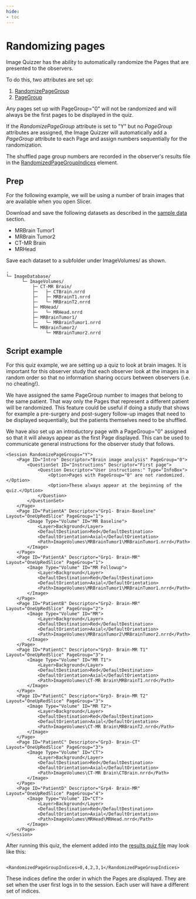 ```yaml
---
hide:
- toc
---
```

<!-- let javascript handle toc on left sidebar -->
# Randomizing pages

Image Quizzer has the ability to automatically randomize the Pages that are presented to the observers.


To do this, two attributes are set up: 

1. [RandomizePageGroup](../elements_attributes/session/randomize_page_groups.md)
1. [PageGroup](../elements_attributes/page/pagegroup.md)

Any pages set up with PageGroup="0" will not be randomized and will always be the first pages to
be displayed in the quiz.

If the *RandomizePageGroup* attribute is set to "Y" but no *PageGroup* attributes are assigned,
the Image Quizzer will automatically add a *PageGroup* attribute to each Page and assign
numbers sequentially for the randomization.

The shuffled page group numbers are recorded in the observer's results file in the 
[RandomizedPageGroupIndices](../results.md#randomizedpagegroupindices) element.



## Prep

For the following example, we will be using a number of brain images that are available when you open Slicer.	

Download and save the following datasets as described in the [sample data](sample_data.md#slicer-sample-datasets) section.


- MRBrain Tumor1
- MRBrain Tumor2
- CT-MR Brain
- MRHead
 
Save each dataset to a subfolder under ImageVolumes/ as shown.

```
.
└─ ImageDatabase/
      └─ ImageVolumes/
          ├─ CT-MR Brain/
          ├─   ├─ CTBrain.nrrd
          ├─   ├─ MRBrainT1.nrrd
          ├─   └─ MRBrainT2.nrrd
          ├─ MRHead/
          ├─   └─ MRHead.nrrd
          ├─ MRBrainTumor1/
          ├─   └─ MRBrainTumor1.nrrd
          └─ MRBrainTumor2/
               └─ MRBrainTumor2.nrrd
```

## Script example

For this quiz example, we are setting up a quiz to look at brain images. It is important for this observer
study that each observer look at the images in a random order so that no information sharing occurs
between observers (i.e. no cheating!).

We have assigned the same PageGroup number to images that belong to the same patient. 
That way only the Pages that represent a different patient will be randomized.
This feature could be useful if doing a study that shows for example a pre-surgery and post-sugery
follow-up images that need to be displayed sequentially, but the patients themselves need to be shuffled.

We have also set up an introductory page with a PageGroup="0" assigned so that it will always
appear as the first Page displayed. This can be used to communicate general instructions for the
observer study that follows.

	

```
<Session RandomizePageGroups="Y">
	<Page ID="Intro" Descriptor="Brain image analysis" PageGroup="0">
		<QuestionSet ID="Instructions" Descriptor="First page">
			<Question Descriptor="User instructions:" Type="InfoBox">
				<Option>Pages with PageGroup="0" are not randomized.</Option>
				<Option>These always appear at the beginning of the quiz.</Option>
			</Question>
		</QuestionSet>
	</Page>
	<Page ID="PatientA" Descriptor="Grp1- Brain-Baseline"  Layout="OneUpRedSlice" PageGroup="1">
		<Image Type="Volume" ID="MR Baseline">
			<Layer>Background</Layer>
			<DefaultDestination>Red</DefaultDestination>
			<DefaultOrientation>Axial</DefaultOrientation>
			<Path>ImageVolumes\MRBrainTumor1\MRBrainTumor1.nrrd</Path>
		</Image>
	</Page>
	<Page ID="PatientA" Descriptor="Grp1- Brain-MR" Layout="OneUpRedSlice" PageGroup="1">
		<Image Type="Volume" ID="MR Followup">
			<Layer>Background</Layer>
			<DefaultDestination>Red</DefaultDestination>
			<DefaultOrientation>Axial</DefaultOrientation>
			<Path>ImageVolumes\MRBrainTumor1\MRBrainTumor1.nrrd</Path>
		</Image>
	</Page>
	<Page ID="PatientB" Descriptor="Grp2- Brain-MR" Layout="OneUpRedSlice" PageGroup="2">
		<Image Type="Volume" ID="MR">
			<Layer>Background</Layer>
			<DefaultDestination>Red</DefaultDestination>
			<DefaultOrientation>Axial</DefaultOrientation>
			<Path>ImageVolumes\MRBrainTumor2\MRBrainTumor2.nrrd</Path>
		</Image>
	</Page>
	<Page ID="PatientC" Descriptor="Grp3- Brain-MR T1" Layout="OneUpRedSlice" PageGroup="3">
		<Image Type="Volume" ID="MR T1">
			<Layer>Background</Layer>
			<DefaultDestination>Red</DefaultDestination>
			<DefaultOrientation>Axial</DefaultOrientation>
			<Path>ImageVolumes\CT-MR Brain\MRBrainT1.nrrd</Path>
		</Image>
	</Page>
	<Page ID="PatientC" Descriptor="Grp3- Brain-MR T2" Layout="OneUpRedSlice" PageGroup="3">
		<Image Type="Volume" ID="MR T2">
			<Layer>Background</Layer>
			<DefaultDestination>Red</DefaultDestination>
			<DefaultOrientation>Axial</DefaultOrientation>
			<Path>ImageVolumes\CT-MR Brain\MRBrainT2.nrrd</Path>
		</Image>
	</Page>
	<Page ID="PatientC" Descriptor="Grp3- Brain-CT" Layout="OneUpRedSlice" PageGroup="3">
		<Image Type="Volume" ID="CT">
			<Layer>Background</Layer>
			<DefaultDestination>Red</DefaultDestination>
			<DefaultOrientation>Axial</DefaultOrientation>
			<Path>ImageVolumes\CT-MR Brain\CTBrain.nrrd</Path>
		</Image>
	</Page>
	<Page ID="PatientD" Descriptor="Grp4- Brain-MR" Layout="OneUpRedSlice" PageGroup="4">
		<Image Type="Volume" ID="CT">
			<Layer>Background</Layer>
			<DefaultDestination>Red</DefaultDestination>
			<DefaultOrientation>Axial</DefaultOrientation>
			<Path>ImageVolumes\MRHead\MRHead.nrrd</Path>
		</Image>
	</Page>
</Session>
```

After running this quiz, the element added into the [results quiz file](../results.md) may look like this:

```
		<RandomizedPageGroupIndices>0,4,2,3,1</RandomizedPageGroupIndices>
```

These indices define the order in which the Pages are displayed. They are set when
the user first logs in to the session. Each user will have a different set of indices.